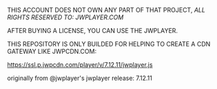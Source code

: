 THIS ACCOUNT DOES NOT OWN ANY PART OF THAT PROJECT, *ALL RIGHTS RESERVED TO: JWPLAYER.COM*

AFTER BUYING A LICENSE, YOU CAN USE THE JWPLAYER.

THIS REPOSITORY IS ONLY BUILDED FOR HELPING TO CREATE A CDN GATEWAY LIKE JWPCDN.COM:

https://ssl.p.jwpcdn.com/player/v/7.12.11/jwplayer.js

originally from @jwplayer's jwplayer release: 7.12.11
